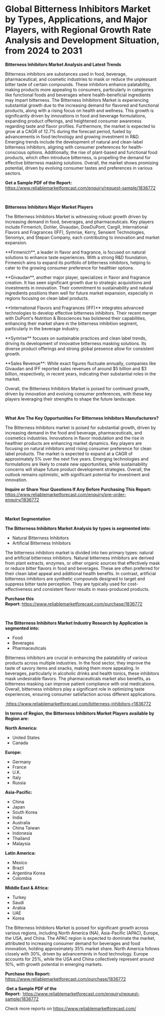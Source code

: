 <p><h1>Global Bitterness Inhibitors Market by Types, Applications, and Major Players, with Regional Growth Rate Analysis and Development Situation, from 2024 to 2031</h1></p><p><strong>Bitterness Inhibitors Market Analysis and Latest Trends</strong></p>
<p><p>Bitterness inhibitors are substances used in food, beverage, pharmaceutical, and cosmetic industries to mask or reduce the unpleasant bitter taste of certain compounds. These inhibitors enhance palatability, making products more appealing to consumers, particularly in categories like functional foods and beverages where health-beneficial ingredients may impart bitterness. The Bitterness Inhibitors Market is experiencing substantial growth due to the increasing demand for flavored and functional products, along with a rising focus on health and wellness. This growth is significantly driven by innovations in food and beverage formulations, expanding product offerings, and heightened consumer awareness regarding taste and flavor profiles. Furthermore, the market is expected to grow at a CAGR of 12.7% during the forecast period, fueled by advancements in food technology and growing investment in R&D. Emerging trends include the development of natural and clean-label bitterness inhibitors, aligning with consumer preferences for health-conscious options. Additionally, the rise of plant-based and functional food products, which often introduce bitterness, is propelling the demand for effective bitterness masking solutions. Overall, the market shows promising potential, driven by evolving consumer tastes and preferences in various sectors.</p></p>
<p><strong>Get a Sample PDF of the Report:&nbsp;</strong> <a href="https://www.reliablemarketforecast.com/enquiry/request-sample/1836772?utm_campaign=1950&utm_medium=2&utm_source=Github&utm_content=ia&utm_term=31122024&utm_id=bitterness-inhibitors">https://www.reliablemarketforecast.com/enquiry/request-sample/1836772</a></p>
<p>&nbsp;</p>
<p><strong>Bitterness Inhibitors Major Market Players</strong></p>
<p><p>The Bitterness Inhibitors Market is witnessing robust growth driven by increasing demand in food, beverages, and pharmaceuticals. Key players include Firmenich, Dohler, Givaudan, DowDuPont, Cargill, International Flavors and Fragrances (IFF), Symrise, Kerry, Sensient Technologies, Senomyx, and Stepan Company, each contributing to innovation and market expansion.</p><p>**Firmenich**, a leader in flavor and fragrance, is focused on natural solutions to enhance taste experiences. With a strong R&D foundation, Firmenich aims to expand its portfolio of bitterness inhibitors, helping to cater to the growing consumer preference for healthier options.</p><p>**Givaudan**, another major player, specializes in flavor and fragrance creation. It has seen significant growth due to strategic acquisitions and investments in innovation. Their commitment to sustainability and natural ingredients positions them well for future market expansion, especially in regions focusing on clean label products.</p><p>**International Flavors and Fragrances (IFF)** integrates advanced technologies to develop effective bitterness inhibitors. Their recent merger with DuPont's Nutrition & Biosciences has bolstered their capabilities, enhancing their market share in the bitterness inhibition segment, particularly in the beverage industry.</p><p>**Symrise** focuses on sustainable practices and clean label trends, driving its development of innovative bitterness masking solutions. Its diverse product offerings and strong global presence allow for consistent growth.</p><p>**Sales Revenue**: While exact figures fluctuate annually, companies like Givaudan and IFF reported sales revenues of around $5 billion and $3 billion, respectively, in recent years, indicating their substantial roles in the market.</p><p>Overall, the Bitterness Inhibitors Market is poised for continued growth, driven by innovation and evolving consumer preferences, with these key players leveraging their strengths to shape the future landscape.</p></p>
<p>&nbsp;</p>
<p><strong>What Are The Key Opportunities For Bitterness Inhibitors Manufacturers?</strong></p>
<p><p>The Bitterness Inhibitors market is poised for substantial growth, driven by increasing demand in the food and beverage, pharmaceuticals, and cosmetics industries. Innovations in flavor modulation and the rise in healthier products are enhancing market dynamics. Key players are focusing on natural inhibitors amid rising consumer preference for clean label products. The market is expected to expand at a CAGR of approximately 5% over the next five years. Emerging technologies and formulations are likely to create new opportunities, while sustainability concerns will shape future product development strategies. Overall, the outlook remains optimistic, with significant potential for investment and innovation.</p></p>
<p><strong>Inquire or Share Your Questions If Any Before Purchasing This Report:</strong> <a href="https://www.reliablemarketforecast.com/enquiry/pre-order-enquiry/1836772?utm_campaign=1950&utm_medium=2&utm_source=Github&utm_content=ia&utm_term=31122024&utm_id=bitterness-inhibitors">https://www.reliablemarketforecast.com/enquiry/pre-order-enquiry/1836772</a></p>
<p>&nbsp;</p>
<p><strong>Market Segmentation</strong></p>
<p><strong>The Bitterness Inhibitors Market Analysis by types is segmented into:</strong></p>
<p><ul><li>Natural Bitterness Inhibitors</li><li>Artificial Bitterness Inhibitors</li></ul></p>
<p><p>The bitterness inhibitors market is divided into two primary types: natural and artificial bitterness inhibitors. Natural bitterness inhibitors are derived from plant extracts, enzymes, or other organic sources that effectively mask or reduce bitter flavors in food and beverages. These are often preferred for their clean label appeal and additional health benefits. In contrast, artificial bitterness inhibitors are synthetic compounds designed to target and suppress bitter taste perception. They are typically used for cost-effectiveness and consistent flavor results in mass-produced products.</p></p>
<p><strong>Purchase this Report:&nbsp;</strong><a href="https://www.reliablemarketforecast.com/purchase/1836772?utm_campaign=1950&utm_medium=2&utm_source=Github&utm_content=ia&utm_term=31122024&utm_id=bitterness-inhibitors">https://www.reliablemarketforecast.com/purchase/1836772</a></p>
<p>&nbsp;</p>
<p><strong>The Bitterness Inhibitors Market Industry Research by Application is segmented into:</strong></p>
<p><ul><li>Food</li><li>Beverages</li><li>Pharmaceuticals</li></ul></p>
<p><p>Bitterness inhibitors are crucial in enhancing the palatability of various products across multiple industries. In the food sector, they improve the taste of savory items and snacks, making them more appealing. In beverages, particularly in alcoholic drinks and health tonics, these inhibitors mask undesirable flavors. The pharmaceuticals market also benefits, as bitterness masking can improve patient compliance with oral medications. Overall, bitterness inhibitors play a significant role in optimizing taste experiences, ensuring consumer satisfaction across different applications.</p></p>
<p><a href="https://www.reliablemarketforecast.com/bitterness-inhibitors-r1836772?utm_campaign=1950&utm_medium=2&utm_source=Github&utm_content=ia&utm_term=31122024&utm_id=bitterness-inhibitors">&nbsp;https://www.reliablemarketforecast.com/bitterness-inhibitors-r1836772</a></p>
<p><strong>In terms of Region, the Bitterness Inhibitors Market Players available by Region are:</strong></p>
<p>
    <p> <strong> North America: </strong>
        <ul>
            <li>United States</li>
            <li>Canada</li>
        </ul>
        </p> 
    <p> <strong> Europe: </strong>
        <ul>
            <li>Germany</li>
            <li>France</li>
            <li>U.K.</li>
            <li>Italy</li>
            <li>Russia</li>
        </ul>
        </p> 
    <p> <strong> Asia-Pacific: </strong>
        <ul>
            <li>China</li>
            <li>Japan</li>
            <li>South Korea</li>
            <li>India</li>
            <li>Australia</li>
            <li>China Taiwan</li>
            <li>Indonesia</li>
            <li>Thailand</li>
            <li>Malaysia</li>
        </ul>
        </p> 
    <p> <strong> Latin America: </strong>
        <ul>
            <li>Mexico</li>
            <li>Brazil</li>
            <li>Argentina Korea</li>
            <li>Colombia</li>
        </ul>
        </p> 
    <p> <strong> Middle East & Africa: </strong>
        <ul>
            <li>Turkey</li>
            <li>Saudi</li>
            <li>Arabia</li>
            <li>UAE</li>
            <li>Korea</li>
        </ul>
    </p>
    </p>
<p><p>The Bitterness Inhibitors Market is poised for significant growth across various regions, including North America (NA), Asia-Pacific (APAC), Europe, the USA, and China. The APAC region is expected to dominate the market, attributed to increasing consumer demand for beverages and food innovation, holding approximately 35% market share. North America follows closely with 30%, driven by advancements in food technology. Europe accounts for 25%, while the USA and China collectively represent around 10%, with growth potential in emerging markets.</p></p>
<p><strong>Purchase this Report: </strong><a href="https://www.reliablemarketforecast.com/purchase/1836772?utm_campaign=1950&utm_medium=2&utm_source=Github&utm_content=ia&utm_term=31122024&utm_id=bitterness-inhibitors">https://www.reliablemarketforecast.com/purchase/1836772</a></p>
<p>&nbsp;<strong>Get a Sample PDF of the Report:&nbsp;&nbsp;</strong><a href="https://www.reliablemarketforecast.com/enquiry/request-sample/1836772?utm_campaign=1950&utm_medium=2&utm_source=Github&utm_content=ia&utm_term=31122024&utm_id=bitterness-inhibitors">https://www.reliablemarketforecast.com/enquiry/request-sample/1836772</a></p>
<p><strong></strong></p>
<p>Check more reports on <a href="https://www.reliablemarketforecast.com/?utm_campaign=1950&utm_medium=2&utm_source=Github&utm_content=ia&utm_term=31122024&utm_id=bitterness-inhibitors">https://www.reliablemarketforecast.com/</a></p>